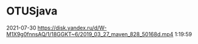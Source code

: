 # OTUSjava

2021-07-30 https://disk.yandex.ru/d/W-M1X9g0fnnsAQ/1/18GGKT~6/2019_03_27_maven_828_50168d.mp4 1:19:59
